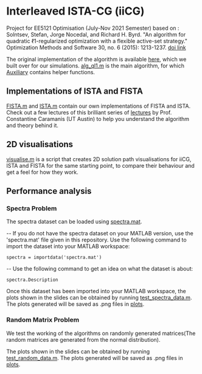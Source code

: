 # Interleaved ISTA-CG (iiCG)

Project for EE5121 Optimisation (July-Nov 2021 Semester) based on :
Solntsev, Stefan, Jorge Nocedal, and Richard H. Byrd. "An algorithm for quadratic ℓ1-regularized optimization with a flexible active-set strategy." Optimization Methods and Software 30, no. 6 (2015): 1213-1237.
[doi link](https://doi.org/10.1080/10556788.2015.1028062)

The original implementation of the algorithm is available [here](https://github.com/stefanks/Ql1-Algorithm), which we built over for our simulations. [alg_ql1.m](./alg_ql1.m) is the main algorithm, for which [Auxiliary](./Auxiliary) contains helper functions.

## Implementations of ISTA and FISTA
[FISTA.m](./FISTA.m) and [ISTA.m](./ISTA.m) contain our own implementations of FISTA and ISTA.
Check out a few lectures of this brilliant series of [lectures](https://youtu.be/JRerBpNggN0) by Prof. Constantine Caramanis (UT Austin) to help you understand the algorithm and theory behind it.

## 2D visualisations
[visualise.m](./visualise.m) is a script that creates 2D solution path visualisations for iiCG, ISTA and FISTA for the same starting point, to compare their behaviour and get a feel for how they work.

## Performance analysis
### Spectra Problem
The spectra dataset can be loaded using [spectra.mat](./spectra.mat).

-- If you do not have the spectra dataset on your MATLAB version, use the 'spectra.mat' file given in this repository. Use the following command 
to import the dataset into your MATLAB workspace:
```
spectra = importdata('spectra.mat')
```

-- Use the following command to get an idea on what the dataset is about:
```
spectra.Description
```

Once this dataset has been imported into your MATLAB workspace, the plots shown in the slides can be obtained by running [test_spectra_data.m](./test_spectra_data.m).
The plots generated will be saved as .png files in [plots](./plots).

### Random Matrix Problem
We test the working of the algorithms on randomly generated matrices(The random matrices are generated from the normal distribution).

The plots shown in the slides can be obtained by running [test_random_data.m](./test_random_data.m). The plots generated will be saved as .png files in [plots](./plots).
